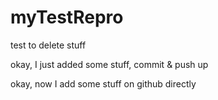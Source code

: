 # myTestRepro
test to delete stuff

okay, I just added some stuff, commit & push up

okay, now I add some stuff on github directly
